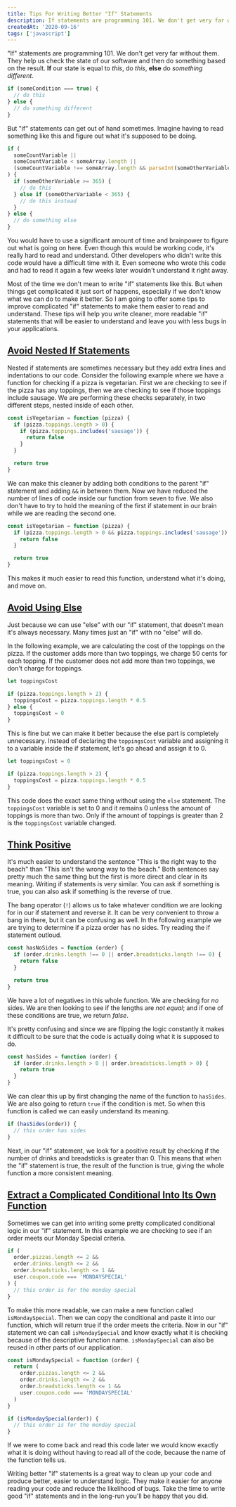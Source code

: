 ```yaml
---
title: Tips For Writing Better "If" Statements
description: If statements are programming 101. We don't get very far without them. They help us check the state of our software and then do something based on the result. I am going to offer some tips to improve complicated "if" statements to make them easier to read. These tips will help you write cleaner, more readable "if" statements that will be easier to understand and leave you with less bugs in your applications.
createdAt: '2020-09-16'
tags: ['javascript']
---
```


"If" statements are programming 101. We don't get very far without them. They help us check the state of our software and then do something based on the result. **If** our state is equal to _this_, do _this_, **else** do _something different_.

```javascript
if (someCondition === true) {
  // do this
} else {
  // do something different
}
```

But "if" statements can get out of hand sometimes. Imagine having to read something like this and figure out what it's supposed to be doing.

```javascript
if (
  someCountVariable ||
  someCountVariable < someArray.length ||
  (someCountVariable !== someArray.length && parseInt(someOtherVariable > 0))
) {
  if (someOtherVariable >= 365) {
    // do this
  } else if (someOtherVariable < 365) {
    // do this instead
  }
} else {
  // do something else
}
```

You would have to use a significant amount of time and brainpower to figure out what is going on here. Even though this would be working code, it's really hard to read and understand. Other developers who didn't write this code would have a difficult time with it. Even someone who wrote this code and had to read it again a few weeks later wouldn't understand it right away.

Most of the time we don't mean to write "if" statements like this. But when things get complicated it just sort of happens, especially if we don't know what we can do to make it better. So I am going to offer some tips to improve complicated "if" statements to make them easier to read and understand. These tips will help you write cleaner, more readable "if" statements that will be easier to understand and leave you with less bugs in your applications.

## <a href="#avoid-nested-if-statements" id="avoid-nested-if-statements">Avoid Nested If Statements</a>

Nested if statements are sometimes necessary but they add extra lines and indentations to our code. Consider the following example where we have a function for checking if a pizza is vegetarian. First we are checking to see if the pizza has any toppings, then we are checking to see if those toppings include sausage. We are performing these checks separately, in two different steps, nested inside of each other.

```javascript
const isVegetarian = function (pizza) {
  if (pizza.toppings.length > 0) {
    if (pizza.toppings.includes('sausage')) {
      return false
    }
  }

  return true
}
```

We can make this cleaner by adding both conditions to the parent "if" statement and adding `&&` in between them. Now we have reduced the number of lines of code inside our function from seven to five. We also don't have to try to hold the meaning of the first if statement in our brain while we are reading the second one.

```javascript
const isVegetarian = function (pizza) {
  if (pizza.toppings.length > 0 && pizza.toppings.includes('sausage')) {
    return false
  }

  return true
}
```

This makes it much easier to read this function, understand what it's doing, and move on.

## <a href="#avoid-using-else" id="avoid-using-else">Avoid Using Else</a>

Just because we can use "else" with our "if" statement, that doesn't mean it's always necessary. Many times just an "if" with no "else" will do.

In the following example, we are calculating the cost of the toppings on the pizza. If the customer adds more than two toppings, we charge 50 cents for each topping. If the customer does not add more than two toppings, we don't charge for toppings.

```javascript
let toppingsCost

if (pizza.toppings.length > 2) {
  toppingsCost = pizza.toppings.length * 0.5
} else {
  toppingsCost = 0
}
```

This is fine but we can make it better because the else part is completely unnecessary. Instead of declaring the `toppingsCost` variable and assigning it to a variable inside the if statement, let's go ahead and assign it to 0.

```javascript
let toppingsCost = 0

if (pizza.toppings.length > 2) {
  toppingsCost = pizza.toppings.length * 0.5
}
```

This code does the exact same thing without using the `else` statement. The `toppingsCost` variable is set to 0 and it remains 0 unless the amount of toppings is more than two. Only if the amount of toppings is greater than 2 is the `toppingsCost` variable changed.

## <a href="#think-positive" id="think-positive">Think Positive</a>

It's much easier to understand the sentence "This is the right way to the beach" than "This isn't the wrong way to the beach." Both sentences say pretty much the same thing but the first is more direct and clear in its meaning. Writing if statements is very similar. You can ask if something is true, you can also ask if something is the reverse of true.

The bang operator (`!`) allows us to take whatever condition we are looking for in our if statement and reverse it. It can be very convenient to throw a bang in there, but it can be confusing as well. In the following example we are trying to determine if a pizza order has no sides. Try reading the if statement outloud.

```javascript
const hasNoSides = function (order) {
  if (order.drinks.length !== 0 || order.breadsticks.length !== 0) {
    return false
  }

  return true
}
```

We have a lot of negatives in this whole function. We are checking for _no_ sides. We are then looking to see if the lengths are _not equal_; and if one of these conditions are true, we return _false_.

It's pretty confusing and since we are flipping the logic constantly it makes it difficult to be sure that the code is actually doing what it is supposed to do.

```javascript
const hasSides = function (order) {
  if (order.drinks.length > 0 || order.breadsticks.length > 0) {
    return true
  }
}
```

We can clear this up by first changing the name of the function to `hasSides`. We are also going to return `true` if the condition is met. So when this function is called we can easily understand its meaning.

```javascript
if (hasSides(order)) {
  // this order has sides
}
```

Next, in our "if" statement, we look for a positive result by checking if the number of drinks and breadsticks is greater than 0. This means that when the "if" statement is true, the result of the function is true, giving the whole function a more consistent meaning.

## <a href="#extract-a-complicated-conditional-into-its-own-function" id="extract-a-complicated-conditional-into-its-own-function">Extract a Complicated Conditional Into Its Own Function</a>

Sometimes we can get into writing some pretty complicated conditional logic in our "if" statement. In this example we are checking to see if an order meets our Monday Special criteria.

```javascript
if (
  order.pizzas.length <= 2 &&
  order.drinks.length <= 2 &&
  order.breadsticks.length <= 1 &&
  user.coupon.code === 'MONDAYSPECIAL'
) {
  // this order is for the monday special
}
```

To make this more readable, we can make a new function called `isMondaySpecial`. Then we can copy the conditional and paste it into our function, which will return true if the order meets the criteria. Now in our "if" statement we can call `isMondaySpecial` and know exactly what it is checking because of the descriptive function name. `isMondaySpecial` can also be reused in other parts of our application.

```javascript
const isMondaySpecial = function (order) {
  return (
    order.pizzas.length <= 2 &&
    order.drinks.length <= 2 &&
    order.breadsticks.length <= 1 &&
    user.coupon.code === 'MONDAYSPECIAL'
  )
}

if (isMondaySpecial(order)) {
  // this order is for the monday special
}
```

If we were to come back and read this code later we would know exactly what it is doing without having to read all of the code, because the name of the function tells us.

Writing better "if" statements is a great way to clean up your code and produce better, easier to understand logic. They make it easier for anyone reading your code and reduce the likelihood of bugs. Take the time to write good "if" statements and in the long-run you'll be happy that you did.
